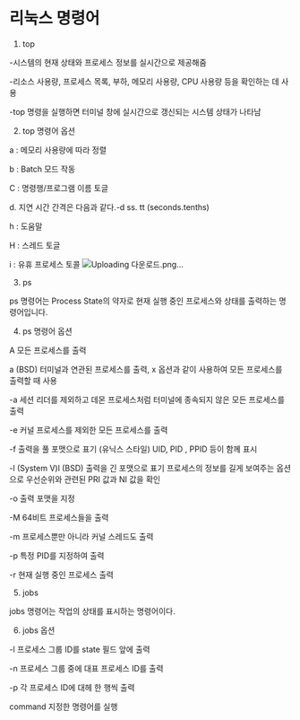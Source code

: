# 리눅스 명령어
1. top


-시스템의 현재 상태와 프로세스 정보를 실시간으로 제공해줌

-리소스 사용량, 프로세스 목록, 부하, 메모리 사용량, CPU 사용량 등을 확인하는 데 사용

-top 명령을 실행하면 터미널 창에 실시간으로 갱신되는 시스템 상태가 나타남

2. top 명령어 옵션

a : 메모리 사용량에 따라 정렬

b : Batch 모드 작동

C : 명령행/프로그램 이름 토글

d. 지연 시간 간격은 다음과 같다.-d ss. tt (seconds.tenths)

h : 도움말

H : 스레드 토글

i : 유휴 프로세스 토콜
![Uploading 다운로드.png…]()

3. ps

ps 명령어는 Process State의 약자로 현재 실행 중인 프로세스와 상태를 출력하는 명령어입니다. 

4. ps 명령어 옵션

A 모든 프로세스를 출력

a (BSD) 터미널과 연관된 프로세스를 출력, x 옵션과 같이 사용하여 모든 프로세스를 출력할 때 사용

-a 세션 리더를 제외하고 데몬 프로세스처럼 터미널에 종속되지 않은 모든 프로세스를 출력

-e 커널 프로세스를 제외한 모든 프로세스를 출력

-f 출력을 풀 포맷으로 표기 (유닉스 스타일) UID, PID , PPID 등이 함께 표시

-l (System V)l (BSD) 출력을 긴 포맷으로 표기 프로세스의 정보를 길게 보여주는 옵션으로 우선순위와 관련된 PRI 값과 NI 값을 확인

-o 출력 포맷을 지정

-M 64비트 프로세스들을 출력

-m 프로세스뿐만 아니라 커널 스레드도 출력

-p 특정 PID를 지정하여 출력

-r 현재 실행 중인 프로세스 출력

5. jobs

jobs 명령어는 작업의 상태를 표시하는 명령어이다.

6. jobs 옵션

-l 프로세스 그룹 ID를 state 필드 앞에 출력

-n 프로세스 그룹 중에 대표 프로세스 ID를 출력

-p 각 프로세스 ID에 대헤 한 행씩 출력

command 지정한 명령어를 실행

